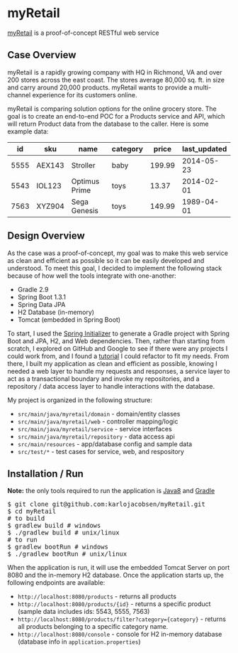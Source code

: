 # myRetail
[myRetail](https://github.com/karlojacobsen/myRetail) is a proof-of-concept RESTful web service

## Case Overview
myRetail is a rapidly growing company with HQ in Richmond, VA and over 200 stores
across the east coast. The stores average 80,000 sq. ft. in size and carry around 20,000
products. myRetail wants to provide a multi-channel experience for its customers online.

myRetail is comparing solution options for the online grocery store. The goal is to create an end-to-end POC for a Products service and API, which will return
Product data from the database to the caller. Here is some example data:

id      | sku      | name          | category | price  | last_updated
--------|----------|---------------|----------|--------|-------------
5555    | AEX143   | Stroller      | baby     | 199.99 | 2014-05-23
5543    | IOL123   | Optimus Prime | toys     | 13.37  | 2014-02-01
7563    | XYZ904   | Sega Genesis  | toys     | 149.99 | 1989-04-01

## Design Overview
As the case was a proof-of-concept, my goal was to make this web service as clean and efficient as possible so it can be easily developed and understood. To meet this goal, I decided to implement the following stack because of how well the tools integrate with one-another:
* Gradle 2.9 
* Spring Boot 1.3.1 
* Spring Data JPA
* H2 Database (in-memory)
* Tomcat (embedded in Spring Boot)

To start, I used the [Spring Initializer](http://start.spring.io/) to generate a Gradle project with Spring Boot and JPA, H2, and Web dependencies. Then, rather than starting from scratch, I explored on GitHub and Google to see if there were any projects I could work from, and I found a [tutorial](http://www.javabeat.net/spring-data-jpa/) I could refactor to fit my needs. From there, I built my application as clean and efficient as possible, knowing I needed a web layer to handle my requests and responses, a service layer to act as a transactional boundary and invoke my repositories, and a  repository / data access layer to handle interactions with the database.

My project is organized in the following structure:
* <code>src/main/java/myretail/domain</code> - domain/entity classes 
* <code>src/main/java/myretail/web</code> - controller mapping/logic
* <code>src/main/java/myretail/service</code> - service interfaces
* <code>src/main/java/myretail/repository</code> - data access api
* <code>src/main/resources</code> - app/database config and sample data
* <code>src/test/*</code> - test cases for service, web, and respository

## Installation / Run
**Note:** the only tools required to run the application is [Java8](http://www.oracle.com/technetwork/java/javase/downloads/jdk8-downloads-2133151.html) and [Gradle](gradle.org/gradle-download/)
<pre>
$ git clone git@github.com:karlojacobsen/myRetail.git
$ cd myRetail
# to build 
$ gradlew build # windows
$ ./gradlew build # unix/linux
# to run
$ gradlew bootRun # windows
$ ./gradlew bootRun # unix/linux
</pre>

When the application is run, it will use the embedded Tomcat Server on port 8080 and the in-memory H2 database. Once the application starts up, the following endpoints are available:
* <code>http://localhost:8080/products</code> - returns all products
* <code>http://localhost:8080/products/{id}</code> - returns a specific product (sample data includes ids: 5543, 5555, 7563)
* <code>http://localhost:8080/products/filter?category={category}</code> - returns all products belonging to a specific category name.
* <code>http://localhost:8080/console</code> - console for H2 in-memory database (database info in <code>application.properties</code>)

